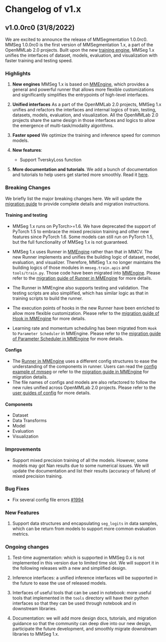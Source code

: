 # Changelog of v1.x

## v1.0.0rc0 (31/8/2022)

We are excited to announce the release of MMSegmentation 1.0.0rc0.
MMSeg 1.0.0rc0 is the first version of MMSegmentation 1.x, a part of the OpenMMLab 2.0 projects.
Built upon the new [training engine](https://github.com/open-mmlab/mmengine),
MMSeg 1.x unifies the interfaces of dataset, models, evaluation, and visualization with faster training and testing speed.

### Highlights

1. **New engines** MMSeg 1.x is based on [MMEngine](https://github.com/open-mmlab/mmengine), which provides a general and powerful runner that allows more flexible customizations and significantly simplifies the entrypoints of high-level interfaces.

2. **Unified interfaces** As a part of the OpenMMLab 2.0 projects, MMSeg 1.x unifies and refactors the interfaces and internal logics of train, testing, datasets, models, evaluation, and visualization. All the OpenMMLab 2.0 projects share the same design in those interfaces and logics to allow the emergence of multi-task/modality algorithms.

3. **Faster speed** We optimize the training and inference speed for common models.

4. **New features**:

   - Support TverskyLoss function

5. **More documentation and tutorials**. We add a bunch of documentation and tutorials to help users get started more smoothly. Read it [here](https://mmsegmentation.readthedocs.io/en/1.x/).

### Breaking Changes

We briefly list the major breaking changes here.
We will update the [migration guide](../migration.md) to provide complete details and migration instructions.

#### Training and testing

- MMSeg 1.x runs on PyTorch>=1.6. We have deprecated the support of PyTorch 1.5 to embrace the mixed precision training and other new features since PyTorch 1.6. Some models can still run on PyTorch 1.5, but the full functionality of MMSeg 1.x is not guaranteed.

- MMSeg 1.x uses Runner in [MMEngine](https://github.com/open-mmlab/mmengine) rather than that in MMCV. The new Runner implements and unifies the building logic of dataset, model, evaluation, and visualizer. Therefore, MMSeg 1.x no longer maintains the building logics of those modules in `mmseg.train.apis` and `tools/train.py`. Those code have been migrated into [MMEngine](https://github.com/open-mmlab/mmengine/blob/main/mmengine/runner/runner.py). Please refer to the [migration guide of Runner in MMEngine](https://mmengine.readthedocs.io/en/latest/migration/runner.html) for more details.

- The Runner in MMEngine also supports testing and validation. The testing scripts are also simplified, which has similar logic as that in training scripts to build the runner.

- The execution points of hooks in the new Runner have been enriched to allow more flexible customization. Please refer to the [migration guide of Hook in MMEngine](https://mmengine.readthedocs.io/en/latest/migration/hook.html) for more details.

- Learning rate and momentum scheduling has been migrated from `Hook` to `Parameter Scheduler` in MMEngine. Please refer to the [migration guide of Parameter Scheduler in MMEngine](https://mmengine.readthedocs.io/en/latest/migration/param_scheduler.html) for more details.

#### Configs

- The [Runner in MMEngine](https://github.com/open-mmlab/mmengine/blob/main/mmengine/runner/runner.py) uses a different config structures to ease the understanding of the components in runner. Users can read the [config example of mmseg](../user_guides/config.md) or refer to the [migration guide in MMEngine](https://mmengine.readthedocs.io/en/latest/migration/runner.html) for migration details.
- The file names of configs and models are also refactored to follow the new rules unified across OpenMMLab 2.0 projects. Please refer to the [user guides of config](../user_guides/1_config.md) for more details.

#### Components

- Dataset
- Data Transforms
- Model
- Evaluation
- Visualization

### Improvements

- Support mixed precision training of all the models. However, some models may got Nan results due to some numerical issues. We will update the documentation and list their results (accuracy of failure) of mixed precision training.

### Bug Fixes

- Fix several config file errors [#1994](https://github.com/open-mmlab/mmsegmentation/pull/1994)

### New Features

1. Support data structures and encapsulating `seg_logits` in data samples, which can be return from models to support more common evaluation metrics.

### Ongoing changes

1. Test-time augmentation: which is supported in MMSeg 0.x is not implemented in this version due to limited time slot. We will support it in the following releases with a new and simplified design.

2. Inference interfaces: a unified inference interfaces will be supported in the future to ease the use of released models.

3. Interfaces of useful tools that can be used in notebook: more useful tools that implemented in the `tools` directory will have their python interfaces so that they can be used through notebook and in downstream libraries.

4. Documentation: we will add more design docs, tutorials, and migration guidance so that the community can deep dive into our new design, participate the future development, and smoothly migrate downstream libraries to MMSeg 1.x.
